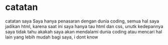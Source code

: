 # catatan
catatan saya
Saya hanya penasaran dengan dunia coding, semua hal saya jadikan html, karena saat ini saya hanya tau html dan css, unutk kedepannya saya tidak tahu akakah saya akan mendalami dunia coding atau mencari hal lain yang lebih mudah bagi saya, i dont know
